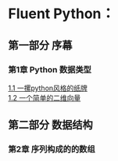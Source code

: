 # Fluent Python：

## 第一部分 序幕
### 第1章 Python 数据类型
<a href= "./1/1.1.py"> 1.1  一摞python风格的纸牌</a><br>
<a href= "./1/1.2.py"> 1.2  一个简单的二维向量</a>

## 第二部分 数据结构
### 第2章 序列构成的的数组